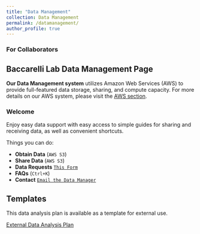```yaml
---
title: "Data Management"
collection: Data Management
permalink: /datamanagement/
author_profile: true
---
```


### For Collaborators

## Baccarelli Lab Data Management Page ##

**Our Data Management system** utilizes Amazon Web Services (AWS) to provide full-featured data storage, sharing, and compute capacity. For more details on our AWS system, please visit the [AWS section](https://baccarellilab.github.io/aws/).

### Welcome ###

Enjoy easy data support with easy access to simple guides for sharing and receiving data, as well as convenient shortcuts.

Things you can do:

- **Obtain Data** (`AWS S3`) 
- **Share Data** (`AWS S3`)
- **Data Requests** [`This Form`](https://baccarellilab.wufoo.com/forms/z1y9qxm607emvih/)
- **FAQs** (`Ctrl+K`)
- **Contact** [`Email the Data Manager`](jmk2273@cumc.columbia.edu)

## Templates 

This data analysis plan is available as a template for external use.

[External Data Analysis Plan](https://s3.amazonaws.com/baccarellilabgithubio/TEMPLATE+Analysis+Plans_External.pdf)
